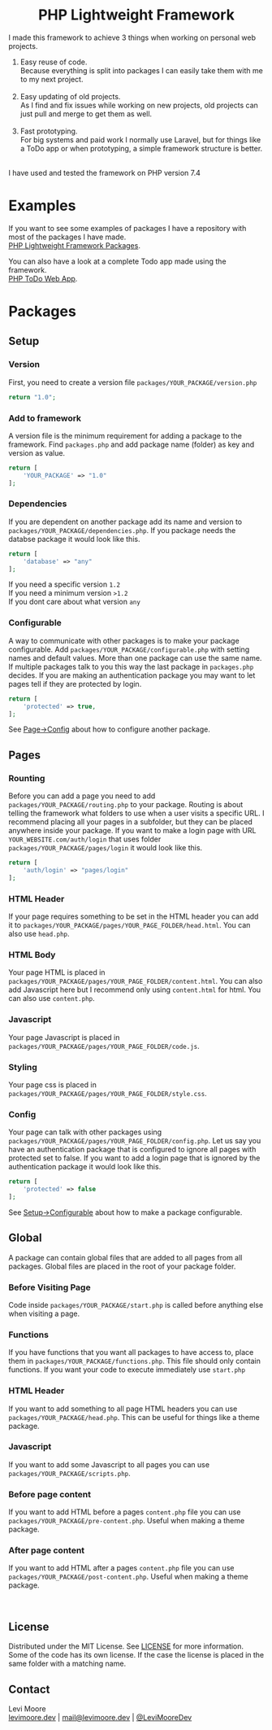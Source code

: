<p align="center">
	<h1 align="center"> PHP Lightweight Framework</h1>
</p>

I made this framework to achieve 3 things when working on personal web projects.
1. Easy reuse of code.<br>
Because everything is split into packages I can easily take them with me to my next project.<br><br>
2. Easy updating of old projects.<br>
As I find and fix issues while working on new projects, old projects can just pull and merge to get them as well.<br><br>
3. Fast prototyping.<br>
For big systems and paid work I normally use Laravel, but for things like a ToDo app or when prototyping, a simple framework structure is better.<br><br>

I have used and tested the framework on PHP version 7.4

# Examples
If you want to see some examples of packages I have a repository with most of the packages I have made.<br>[PHP Lightweight Framework Packages](https://github.com/LeviMooreDev/PHP-Lightweight-Framework-Packages).

You can also have a look at a complete Todo app made using the framework.<br>[PHP ToDo Web App](https://github.com/LeviMooreDev/PHP-ToDo-Web-App).



# Packages
## Setup
### Version
First, you need to create a version file `packages/YOUR_PACKAGE/version.php`
```php
return "1.0";
```
### Add to framework
A version file is the minimum requirement for adding a package to the framework.
Find `packages.php` and add package name (folder) as key and version as value.
```php
return [
    'YOUR_PACKAGE' => "1.0"
];
```

### Dependencies
If you are dependent on another package add its name and version to `packages/YOUR_PACKAGE/dependencies.php`. If you package needs the databse package it would look like this.
```php
return [
    'database' => "any"
];
```
If you need a specific version `1.2`<br>
If you need a minimum version `>1.2`<br>
If you dont care about what version `any`<br>

### Configurable
A way to communicate with other packages is to make your package configurable. Add `packages/YOUR_PACKAGE/configurable.php` with setting names and default values. More than one package can use the same name. If multiple packages talk to you this way the last package in `packages.php` decides. If you are making an authentication package you may want to let pages tell if they are protected by login.
```php
return [
    'protected' => true,
];
```
See [Page->Config](#config) about how to configure another package.
<br>

## Pages
### Rounting
Before you can add a page you need to add `packages/YOUR_PACKAGE/routing.php` to your package. Routing is about telling the framework what folders to use when a user visits a specific URL. I recommend placing all your pages in a subfolder, but they can be placed anywhere inside your package. If you want to make a login page with URL `YOUR_WEBSITE.com/auth/login` that uses folder `packages/YOUR_PACKAGE/pages/login` it would look like this.
```php
return [
    'auth/login' => "pages/login"
];
```

### HTML Header
If your page requires something to be set in the HTML header you can add it to `packages/YOUR_PACKAGE/pages/YOUR_PAGE_FOLDER/head.html`. You can also use `head.php`.

### HTML Body
Your page HTML is placed in `packages/YOUR_PACKAGE/pages/YOUR_PAGE_FOLDER/content.html`. You can also add Javascript here but I recommend only using `content.html` for html. You can also use `content.php`.

### Javascript
Your page Javascript is placed in `packages/YOUR_PACKAGE/pages/YOUR_PAGE_FOLDER/code.js`.

### Styling
Your page css is placed in `packages/YOUR_PACKAGE/pages/YOUR_PAGE_FOLDER/style.css`.

### Config
Your page can talk with other packages using `packages/YOUR_PACKAGE/pages/YOUR_PAGE_FOLDER/config.php`. Let us say you have an authentication package that is configured to ignore all pages with protected set to false. If you want to add a login page that is ignored by the authentication package it would look like this.
```php
return [
    'protected' => false
];
```
See [Setup->Configurable](#configurable) about how to make a package configurable.

## Global
A package can contain global files that are added to all pages from all packages. Global files are placed in the root of your package folder.

### Before Visiting Page
Code inside `packages/YOUR_PACKAGE/start.php` is called before anything else when visiting a page.

### Functions
If you have functions that you want all packages to have access to, place them in `packages/YOUR_PACKAGE/functions.php`. This file should only contain functions. If you want your code to execute immediately use `start.php`

### HTML Header
If you want to add something to all page HTML headers you can use `packages/YOUR_PACKAGE/head.php`. This can be useful for things like a theme package.

### Javascript
If you want to add some Javascript to all pages you can use `packages/YOUR_PACKAGE/scripts.php`.

### Before page content
If you want to add HTML before a pages `content.php` file you can use `packages/YOUR_PACKAGE/pre-content.php`. Useful when making a theme package.

### After page content
If you want to add HTML after a pages `content.php` file you can use `packages/YOUR_PACKAGE/post-content.php`. Useful when making a theme package.

<br>

<!-- LICENSE -->
## License
Distributed under the MIT License. See [LICENSE](https://github.com/LeviMooreDev/PHP-Lightweight-Framework/blob/master/LICENSE) for more information.<br>
Some of the code has its own license. If the case the license is placed in the same folder with a matching name.

<!-- CONTACT -->
## Contact
Levi Moore<br>
[levimoore.dev](https://levimoore.dev)  | mail@levimoore.dev | [@LeviMooreDev](https://twitter.com/LeviMooreDev)
